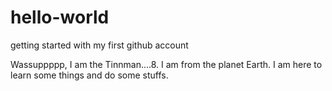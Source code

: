 # hello-world
getting started with my first github account


Wassuppppp, I am the Tinnman....8. I am from the planet Earth.
I am here to learn some things and do some stuffs.
